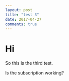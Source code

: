 ```yaml
---
layout: post
title: "test 3"
date: 2017-04-27
comments: true
---
```


# Hi

So this is the third test.

Is the subscription working?
